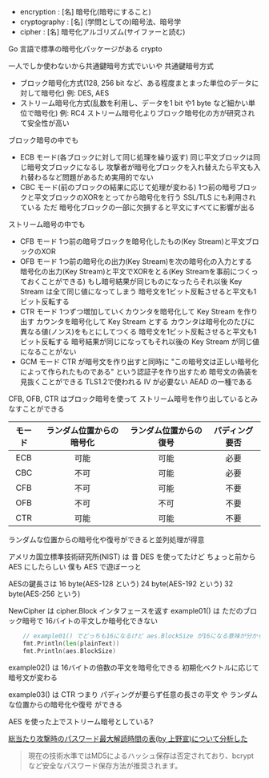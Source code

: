 - encryption : [名] 暗号化(暗号にすること)
- cryptography : [名] (学問としての)暗号法、暗号学
- cipher : [名] 暗号化アルゴリズム(サイファーと読む)

Go 言語で標準の暗号化パッケージがある
crypto

一人でしか使わないから共通鍵暗号方式でいいや
共通鍵暗号方式
- ブロック暗号化方式(128, 256 bit など、ある程度まとまった単位のデータに対して暗号化) 例: DES, AES
- ストリーム暗号化方式(乱数を利用し、データを1 bit や1 byte など細かい単位で暗号化) 例: RC4
ストリーム暗号化よりブロック暗号化の方が研究されて安全性が高い

ブロック暗号の中でも
- ECB モード(各ブロックに対して同じ処理を繰り返す)
同じ平文ブロックは同じ暗号文ブロックになるし 攻撃者が暗号化ブロックを入れ替えたら平文も入れ替わるなど問題があるため実用的でない
- CBC モード(前のブロックの結果に応じて処理が変わる)
1つ前の暗号ブロックと平文ブロックのXORをとってから暗号化を行う
SSL/TLS にも利用されている
ただ 暗号化ブロックの一部に欠損すると平文にすべてに影響が出る

ストリーム暗号の中でも
- CFB モード
1つ前の暗号ブロックを暗号化したもの(Key Stream)と平文ブロックのXOR
- OFB モード
1つ前の暗号化の出力(Key Stream)を次の暗号化の入力とする
暗号化の出力(Key Stream)と平文でXORをとる(Key Streamを事前につくっておくことができる)
もし暗号結果が同じものになったらそれ以後 Key Stream は全て同じ値になってしまう
暗号文を1ビット反転させると平文も1ビット反転する
- CTR モード
1つずつ増加していくカウンタを暗号化して Key Stream を作り出す
カウンタを暗号化して Key Stream とする
カウンタは暗号化のたびに異なる値(ノンス)をもとにしてつくる
暗号文を1ビット反転させると平文も1ビット反転する
暗号結果が同じになってもそれ以後の Key Stream が同じ値になることがない
- GCM モード
CTR が暗号文を作り出すと同時に "この暗号文は正しい暗号化によって作られたものである" という認証子を作り出すため 暗号文の偽装を見抜くことができる
TLS1.2で使われる
IV が必要ない
AEAD の一種である

CFB, OFB, CTR はブロック暗号を使って ストリーム暗号を作り出しているとみなすことができる

| モード | ランダム位置からの暗号化 | ランダム位置からの復号 | パディング要否 |
|:-:|:-:|:-:|:-:|
| ECB | 可能 | 可能 | 必要 |
| CBC | 不可 | 可能 | 必要 |
| CFB | 不可 | 可能 | 不要 |
| OFB | 不可 | 不可 | 不要 |
| CTR | 可能 | 可能 | 不要 |
ランダムな位置からの暗号化や復号ができると並列処理が得意

アメリカ国立標準技術研究所(NIST) は 昔 DES を使ってたけど ちょっと前から AES にしたらしい
僕も AES で遊ぼーっと

AESの鍵長さは
16 byte(AES-128 という)
24 byte(AES-192 という)
32 byte(AES-256 という)

NewCipher は cipher.Block インタフェースを返す
example01() は ただのブロック暗号で 16バイトの平文しか暗号化できない
```go
	// example01() でどっちも16になるけど aes.BlockSize が16になる意味が分からない
	fmt.Println(len(plainText))
	fmt.Println(aes.BlockSize)
```

example02() は 16バイトの倍数の平文を暗号化できる
初期化ベクトルに応じて暗号文が変わる

example03() は CTR つまり  パディングが要らず任意の長さの平文 や ランダムな位置からの暗号化や復号 ができる

AES を使った上でストリーム暗号としている?

[総当たり攻撃時のパスワード最大解読時間の表(by 上野宣)について分析した](https://qiita.com/ockeghem/items/5a5e73528eb0ee055428)
>現在の技術水準ではMD5によるハッシュ保存は否定されており、bcryptなど安全なパスワード保存方法が推奨されます。
